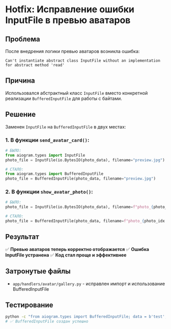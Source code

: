 # Hotfix: Исправление ошибки InputFile в превью аватаров

## Проблема
После внедрения логики превью аватаров возникла ошибка:
```
Can't instantiate abstract class InputFile without an implementation for abstract method 'read'
```

## Причина
Использовался абстрактный класс `InputFile` вместо конкретной реализации `BufferedInputFile` для работы с байтами.

## Решение
Заменен `InputFile` на `BufferedInputFile` в двух местах:

### 1. В функции `send_avatar_card()`:
```python
# БЫЛО:
from aiogram.types import InputFile
photo_file = InputFile(io.BytesIO(photo_data), filename="preview.jpg")

# СТАЛО:
from aiogram.types import BufferedInputFile
photo_file = BufferedInputFile(photo_data, filename="preview.jpg")
```

### 2. В функции `show_avatar_photo()`:
```python
# БЫЛО:
photo_file = InputFile(io.BytesIO(photo_data), filename=f"photo_{photo_idx + 1}.jpg")

# СТАЛО:
photo_file = BufferedInputFile(photo_data, filename=f"photo_{photo_idx + 1}.jpg")
```

## Результат
✅ **Превью аватаров теперь корректно отображается**
✅ **Ошибка InputFile устранена**
✅ **Код стал проще и эффективнее**

## Затронутые файлы
- `app/handlers/avatar/gallery.py` - исправлен импорт и использование BufferedInputFile

## Тестирование
```bash
python -c "from aiogram.types import BufferedInputFile; data = b'test'; f = BufferedInputFile(data, filename='test.jpg'); print('✅ BufferedInputFile создан успешно')"
# ✅ BufferedInputFile создан успешно
``` 